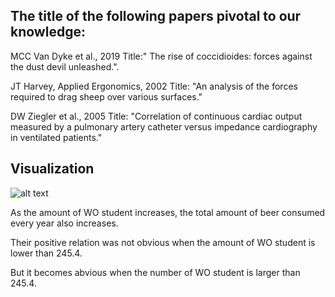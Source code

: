 ## The title of the following papers pivotal to our knowledge:

MCC Van Dyke et al., 2019 Title:" The rise of coccidioides: forces against the dust devil unleashed.".

JT Harvey, Applied Ergonomics, 2002 Title: "An analysis of the forces required to drag sheep over various surfaces."

DW Ziegler et al., 2005 Title: "Correlation of continuous cardiac output measured by a pulmonary artery catheter versus impedance cardiography in ventilated patients."

## Visualization

![alt text](https://github.com/RinaPiggy/CS_Assignment/blob/master/Figure_1.png)

As the amount of WO student increases, the total amount of beer consumed every year also increases. 

Their positive relation was not obvious when the amount of WO student is lower than 245.4.

But it becomes abvious when the number of WO student is larger than 245.4. 
